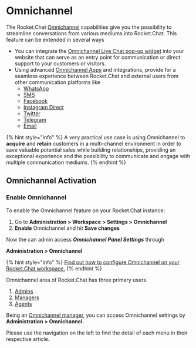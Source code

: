 # Omnichannel

The Rocket.Chat [Omnichannel](https://en.wikipedia.org/wiki/Omnichannel) capabilities give you the possibility to streamline conversations from various mediums into Rocket.Chat. This feature can be extended in several ways

* You can integrate the [Omnichannel Live Chat pop-up widget](livechat-widget-installation/) into your website that can serve as an entry point for communication or direct support to your customers or visitors.
* Using advanced [Omnichannel Apps](../app-guides/omnichannel-apps/) and integrations, provide for a seamless experience between Rocket.Chat and external users from other communication platforms like
  * [WhatsApp](../app-guides/omnichannel-apps/whatsapp/)
  * [SMS](../app-guides/omnichannel-apps/sms.md)
  * [Facebook](../app-guides/omnichannel-apps/facebook-app/)
  * [Instagram Direct](../app-guides/omnichannel-apps/instagram-direct/)
  * [Twitter](../app-guides/omnichannel-apps/twitter-app/)
  * [Telegram](../app-guides/omnichannel-apps/telegram-app/)
  * [Email](../app-guides/omnichannel-apps/email-inboxes/)

{% hint style="info" %}
A very practical use case is using Omnichannel to **acquire** and **retain** customers in a multi-channel environment in order to save valuable potential sales while building relationships, providing an exceptional experience and the possibility to communicate and engage with multiple communication mediums.
{% endhint %}

## Omnichannel Activation

### Enable Omnichannel

To enable the Omnichannel feature on your Rocket.Chat instance:

1. Go to **Administration > Workspace > Settings > Omnichannel**
2. **Enable** Omnichannel and hit **Save changes**

Now the can admin access _**Omnichannel Panel Settings**_ through

**Administration > Omnichannel**

{% hint style="info" %}
[Find out how to configure Omnichannel on your Rocket.Chat workspace.](../administration/admin-panel/settings/omnichannel-admins-guide/)
{% endhint %}

Omnichannel area of Rocket.Chat has three primary users.

1. [Admins](https://docs.rocket.chat/guides/omnichannel-guides/omnichannel)
2. [Managers](https://docs.rocket.chat/guides/omnichannel-guides/omnichannel-manger-guides)
3. [Agents](https://docs.rocket.chat/guides/omnichannel/agents)

Being an [Omnichannel manager](managers.md), you can access Omnichannel settings by **Administration > Omnichannel.**

Please use the navigation on the left to find the detail of each menu in their respective article.
